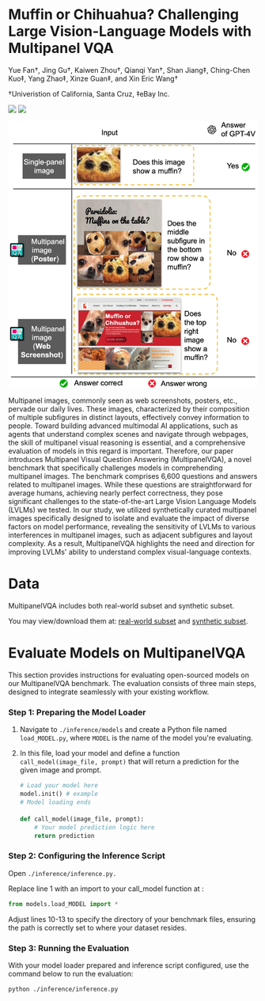 # Muffin or Chihuahua? Challenging Large Vision-Language Models with Multipanel VQA

Yue Fan†, Jing Gu†, Kaiwen Zhou†, Qianqi Yan†, Shan Jiang‡, Ching-Chen Kuo‡, Yang Zhao‡, Xinze Guan‡, and Xin Eric Wang†

†Univeristion of California, Santa Cruz, ‡eBay Inc.

<a href='https://arxiv.org/abs/2401.15847'><img src='https://img.shields.io/badge/Paper-Arxiv-red'></a> <a href='https://sites.google.com/view/multipanelvqa/home'><img src='https://img.shields.io/badge/Project-Page-green'></a>

![teaser](teaser.png)

Multipanel images, commonly seen as web screenshots, posters, etc., pervade our daily lives. These images, characterized by their composition of multiple subfigures in distinct layouts, effectively convey information to people. Toward building advanced multimodal AI applications, such as agents that understand complex scenes and navigate through webpages, the skill of multipanel visual reasoning is essential, and a comprehensive evaluation of models in this regard is important. Therefore, our paper introduces Multipanel Visual Question Answering (MultipanelVQA), a novel benchmark that specifically challenges models in comprehending multipanel images. The benchmark comprises 6,600 questions and answers related to multipanel images. While these questions are straightforward for average humans, achieving nearly perfect correctness, they pose significant challenges to the state-of-the-art Large Vision Language Models (LVLMs) we tested. In our study, we utilized synthetically curated multipanel images specifically designed to isolate and evaluate the impact of diverse factors on model performance, revealing the sensitivity of LVLMs to various interferences in multipanel images, such as adjacent subfigures and layout complexity. As a result, MultipanelVQA highlights the need and direction for improving LVLMs' ability to understand complex visual-language contexts.

# Data
MultipanelVQA includes both real-world subset and synthetic subset.

You may view/download them at: [real-world subset](https://huggingface.co/datasets/yfan1997/MultipanelVQA_real-world) and [synthetic subset](https://huggingface.co/datasets/yfan1997/MultipanelVQA_synthetic).

# Evaluate Models on MultipanelVQA

This section provides instructions for evaluating open-sourced models on our MultipanelVQA benchmark. The evaluation consists of three main steps, designed to integrate seamlessly with your existing workflow.


### Step 1: Preparing the Model Loader

1. Navigate to `./inference/models` and create a Python file named `load_MODEL.py`, where `MODEL` is the name of the model you're evaluating.
2. In this file, load your model and define a function `call_model(image_file, prompt)` that will return a prediction for the given image and prompt.

   ```python
   # Load your model here
   model.init() # example
   # Model loading ends

   def call_model(image_file, prompt):
       # Your model prediction logic here
       return prediction
    ```
### Step 2: Configuring the Inference Script
Open `./inference/inference.py.`

Replace line 1 with an import to your call_model function at :

```python
from models.load_MODEL import *
```

Adjust lines 10-13 to specify the directory of your benchmark files, ensuring the path is correctly set to where your dataset resides.

### Step 3: Running the Evaluation
With your model loader prepared and inference script configured, use the command below to run the evaluation:

```bash
python ./inference/inference.py
```

